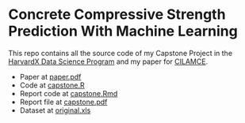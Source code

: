 # Concrete Compressive Strength Prediction With Machine Learning

This repo contains all the source code of my Capstone Project in the [HarvardX Data Science Program](https://www.edx.org/professional-certificate/harvardx-data-science) and my paper for [CILAMCE](https://www.cilamce.com.br/).

- Paper at [paper.pdf](https://github.com/PedroBern/concrete-compressive-strength-prediction/blob/master/CILAMCE_2020/paper.pdf)
- Code at [capstone.R](https://github.com/PedroBern/concrete-compressive-strength-prediction/blob/master/HarvardX_Data_Science_Capstone/capstone.R)
- Report code at [capstone.Rmd](https://github.com/PedroBern/concrete-compressive-strength-prediction/blob/master/HarvardX_Data_Science_Capstone/capstone.Rmd)
- Report file at [capstone.pdf](https://github.com/PedroBern/concrete-compressive-strength-prediction/blob/master/HarvardX_Data_Science_Capstone/capstone.pdf)
- Dataset at [original.xls](https://github.com/PedroBern/concrete-compressive-strength-prediction/blob/master/data/original.xls)
